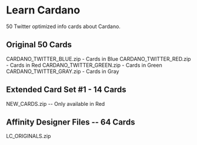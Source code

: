 # Learn Cardano
50 Twitter optimized info cards about Cardano. 

## Original 50 Cards
CARDANO_TWITTER_BLUE.zip - Cards in Blue
CARDANO_TWITTER_RED.zip - Cards in Red
CARDANO_TWITTER_GREEN.zip - Cards in Green
CARDANO_TWITTER_GRAY.zip - Cards in Gray

## Extended Card Set #1 - 14 Cards
NEW_CARDS.zip -- Only available in Red

## Affinity Designer Files -- 64 Cards
LC_ORIGINALS.zip
